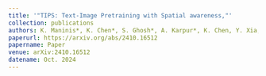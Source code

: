 ```yaml
---
title: '"TIPS: Text-Image Pretraining with Spatial awareness,"'
collection: publications
authors: K. Maninis*, K. Chen*, S. Ghosh*, A. Karpur*, K. Chen, Y. Xia, B. Cao, D. Salz, G. Han, J. Dlabal, D. Gnanapragasam, M. Seyedhosseini, H. Zhou, A. Araujo
paperurl: https://arxiv.org/abs/2410.16512
papername: Paper
venue: arXiv:2410.16512
datename: Oct. 2024
---
```

